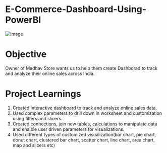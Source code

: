 # E-Commerce-Dashboard-Using-PowerBI

![image](https://github.com/MohammedIrfan-Github/E-Commerce-Dashboard-Using-PowerBI/assets/122785587/f829f5de-4fa8-4874-add7-220a89bf5dc8)


# Objective

Owner of Madhav Store wants us to help them create Dashborad to track and analyze their online sales across India.

# Project Learnings

1. Created interactive dashboard to track and analyze online sales data.
2. Used complex parameters to drill down in worksheet and customization using filters and slicers.
3. Created connections, join new tables, calculations to manipulate data and enalble user driven parameters for visualizations.
4. Used different types of customized visualization(bar chart, pie chart, donut chart, clustered bar chart, scatter chart, line chart, area chart, map and slicers etc)
